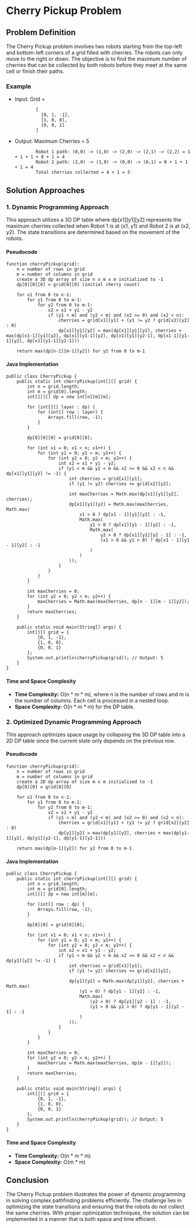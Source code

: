 Cherry Pickup Problem
=====================

Problem Definition
------------------

The Cherry Pickup problem involves two robots starting from the top-left and bottom-left corners of a grid filled with cherries. The robots can only move to the right or down. The objective is to find the maximum number of cherries that can be collected by both robots before they meet at the same cell or finish their paths.

### Example

*   Input: Grid =
    
        
                [
                  [0, 1, -1],
                  [1, 0, 0],
                  [0, 0, 1]
                ]
                
    
*   Output: Maximum Cherries = 5
    
        
                Robot 1 path: (0,0) -> (1,0) -> (2,0) -> (2,1) -> (2,2) = 1 + 1 + 1 + 0 + 1 = 4
                Robot 2 path: (2,0) -> (1,0) -> (0,0) -> (0,1) = 0 + 1 + 1 + 1 = 4
                Total cherries collected = 4 + 1 = 5
                
    

Solution Approaches
-------------------

### 1\. Dynamic Programming Approach

This approach utilizes a 3D DP table where dp\[x1\]\[y1\]\[y2\] represents the maximum cherries collected when Robot 1 is at (x1, y1) and Robot 2 is at (x2, y2). The state transitions are determined based on the movement of the robots.

#### Pseudocode

    function cherryPickup(grid):
        n = number of rows in grid
        m = number of columns in grid
        create a 3D dp array of size n x m x m initialized to -1
        dp[0][0][0] = grid[0][0] (initial cherry count)
        
        for x1 from 0 to n-1:
            for y1 from 0 to m-1:
                for y2 from 0 to m-1:
                    x2 = x1 + y1 - y2
                    if (y1 < m) and (y2 < m) and (x2 >= 0) and (x2 < n):
                        cherries = grid[x1][y1] + (y1 != y2 ? grid[x2][y2] : 0)
                        dp[x1][y1][y2] = max(dp[x1][y1][y2], cherries + max(dp[x1-1][y1][y2], dp[x1][y1-1][y2], dp[x1][y1][y2-1], dp[x1-1][y1-1][y2], dp[x1][y1-1][y2-1]))
        
        return max(dp[n-1][m-1][y2]) for y2 from 0 to m-1
    

#### Java Implementation

    public class CherryPickup {
        public static int cherryPickup(int[][] grid) {
            int n = grid.length;
            int m = grid[0].length;
            int[][][] dp = new int[n][m][m];
            
            for (int[][] layer : dp) {
                for (int[] row : layer) {
                    Arrays.fill(row, -1);
                }
            }
            
            dp[0][0][0] = grid[0][0];
            
            for (int x1 = 0; x1 < n; x1++) {
                for (int y1 = 0; y1 < m; y1++) {
                    for (int y2 = 0; y2 < m; y2++) {
                        int x2 = x1 + y1 - y2;
                        if (y1 < m && y2 < m && x2 >= 0 && x2 < n && dp[x1][y1][y2] != -1) {
                            int cherries = grid[x1][y1];
                            if (y1 != y2) cherries += grid[x2][y2];
                            
                            int maxCherries = Math.max(dp[x1][y1][y2], cherries);
                            dp[x1][y1][y2] = Math.max(maxCherries, Math.max(
                                x1 > 0 ? dp[x1 - 1][y1][y2] : -1,
                                Math.max(
                                    y1 > 0 ? dp[x1][y1 - 1][y2] : -1,
                                    Math.max(
                                        y2 > 0 ? dp[x1][y1][y2 - 1] : -1,
                                        (x1 > 0 && y1 > 0) ? dp[x1 - 1][y1 - 1][y2] : -1
                                    )
                                )
                            ));
                        }
                    }
                }
            }
            
            int maxCherries = 0;
            for (int y2 = 0; y2 < m; y2++) {
                maxCherries = Math.max(maxCherries, dp[n - 1][m - 1][y2]);
            }
            return maxCherries;
        }
    
        public static void main(String[] args) {
            int[][] grid = {
                {0, 1, -1},
                {1, 0, 0},
                {0, 0, 1}
            };
            System.out.println(cherryPickup(grid)); // Output: 5
        }
    }
    

#### Time and Space Complexity

*   **Time Complexity:** O(n \* m \* m), where n is the number of rows and m is the number of columns. Each cell is processed in a nested loop.
*   **Space Complexity:** O(n \* m \* m) for the DP table.

### 2\. Optimized Dynamic Programming Approach

This approach optimizes space usage by collapsing the 3D DP table into a 2D DP table since the current state only depends on the previous row.

#### Pseudocode

    function cherryPickup(grid):
        n = number of rows in grid
        m = number of columns in grid
        create a 2D dp array of size m x m initialized to -1
        dp[0][0] = grid[0][0]
        
        for x1 from 0 to n-1:
            for y1 from 0 to m-1:
                for y2 from 0 to m-1:
                    x2 = x1 + y1 - y2
                    if (y1 < m) and (y2 < m) and (x2 >= 0) and (x2 < n):
                        cherries = grid[x1][y1] + (y1 != y2 ? grid[x2][y2] : 0)
                        dp[y1][y2] = max(dp[y1][y2], cherries + max(dp[y1-1][y2], dp[y1][y2-1], dp[y1-1][y2-1]))
        
        return max(dp[m-1][y2]) for y2 from 0 to m-1
    

#### Java Implementation

    public class CherryPickup {
        public static int cherryPickup(int[][] grid) {
            int n = grid.length;
            int m = grid[0].length;
            int[][] dp = new int[m][m];
            
            for (int[] row : dp) {
                Arrays.fill(row, -1);
            }
            
            dp[0][0] = grid[0][0];
            
            for (int x1 = 0; x1 < n; x1++) {
                for (int y1 = 0; y1 < m; y1++) {
                    for (int y2 = 0; y2 < m; y2++) {
                        int x2 = x1 + y1 - y2;
                        if (y1 < m && y2 < m && x2 >= 0 && x2 < n && dp[y1][y2] != -1) {
                            int cherries = grid[x1][y1];
                            if (y1 != y2) cherries += grid[x2][y2];
                            
                            dp[y1][y2] = Math.max(dp[y1][y2], cherries + Math.max(
                                (y1 > 0) ? dp[y1 - 1][y2] : -1,
                                Math.max(
                                    (y2 > 0) ? dp[y1][y2 - 1] : -1,
                                    (y1 > 0 && y2 > 0) ? dp[y1 - 1][y2 - 1] : -1
                                )
                            ));
                        }
                    }
                }
            }
            
            int maxCherries = 0;
            for (int y2 = 0; y2 < m; y2++) {
                maxCherries = Math.max(maxCherries, dp[m - 1][y2]);
            }
            return maxCherries;
        }
    
        public static void main(String[] args) {
            int[][] grid = {
                {0, 1, -1},
                {1, 0, 0},
                {0, 0, 1}
            };
            System.out.println(cherryPickup(grid)); // Output: 5
        }
    }
    

#### Time and Space Complexity

*   **Time Complexity:** O(n \* m \* m)
*   **Space Complexity:** O(m \* m)

Conclusion
----------

The Cherry Pickup problem illustrates the power of dynamic programming in solving complex pathfinding problems efficiently. The challenge lies in optimizing the state transitions and ensuring that the robots do not collect the same cherries. With proper optimization techniques, the solution can be implemented in a manner that is both space and time efficient.
